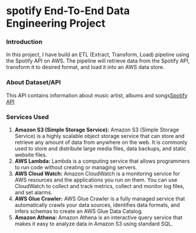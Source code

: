 # spotify End-To-End Data Engineering Project

### Introduction
In this project, I have build an ETL (Extract, Transform, Load) pipeline using the Spotify API on AWS. The pipeline will retrieve data from the Spotify API, transform it to desired format, and load it into an AWS data store.

### About Dataset/API
This API contains information about music artist, albums and songs[Spotify API](https://developer.spotify.com/documentation/web-api)
### Services Used
1. **Amazon S3 (Simple Storage Service):** Amazon S3 (Simple Storage Service) is a highly scalable object storage service that can store and retrieve any amount of data from anywhere on the web. It is commonly used to store and distribute large media files, data backups, and static website files.
2. **AWS Lambda:** Lambda is a computing service that allows programmers to run code without creating or managing servers.
3. **AWS Cloud Watch:** Amazon CloudWatch is a monitoring service for AWS resources and the applications you run on them. You can use CloudWatch to collect and track metrics, collect and monitor log files, and set alarms.
4. **AWS Glue Crawler:** AWS Glue Crawler is a fully managed service that automatically crawls your data sources, identifies data formats, and infers schemas to create an AWS Glue Data Catalog.
5. **Amazon Athena:** Amazon Athena is an interactive query service that makes it easy to analyze data in Amazon S3 using standard SQL. 

